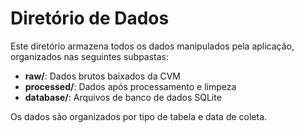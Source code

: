 # Diretório de Dados

Este diretório armazena todos os dados manipulados pela aplicação, organizados nas seguintes subpastas:

- **raw/**: Dados brutos baixados da CVM
- **processed/**: Dados após processamento e limpeza
- **database/**: Arquivos de banco de dados SQLite

Os dados são organizados por tipo de tabela e data de coleta.